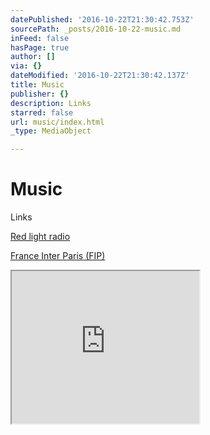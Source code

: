 ```yaml
---
datePublished: '2016-10-22T21:30:42.753Z'
sourcePath: _posts/2016-10-22-music.md
inFeed: false
hasPage: true
author: []
via: {}
dateModified: '2016-10-22T21:30:42.137Z'
title: Music
publisher: {}
description: Links
starred: false
url: music/index.html
_type: MediaObject

---
```

# Music

Links

[Red light radio][0]

[France Inter Paris (FIP)][1]

<iframe src="https://the-grid.github.io/ed-userhtml/?g=eJxdkMsKwjAQAH-lBPRoWh-I2ih-SYnNagJJN-wmFv_e2h4svQ7DHKZ2T9IBit6ZZJWoynIlCgvuZZMS-0MpCm4JvXfdS4kORTHqDyQDNAGmVgmbUuSzlP2GMXem9ZjNpsUgo9cfIHnL5NUorXZ3KXV0SzEzEMtquzuc9lV5XOsQLzonbH4F9dSeYWTWGWgIvE5gZpgt9s3QCdAlVonyDP_SC0QQkQfxH3g7ztqPmrjWctpy_QI2yGdB" height="244" style=""></iframe>



[0]: https://www.mixcloud.com/RedLightRadio/ "red light radio"
[1]: http://www.fipradio.fr/ "FIP"